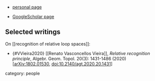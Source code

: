 
* [personal page](http://lattes.cnpq.br/9012433941779564)

* [GoogleScholar page](https://scholar.google.com/citations?user=67_tDYsAAAAJ&hl=en)

## Selected writings

On [[recognition of relative loop spaces]]:

* {#VVieira2020} [[Renato Vasconcellos Vieira]], _Relative recognition principle_, Algebr. Geom. Topol. 20(3): 1431-1486 (2020) &lbrack;[arXiv:1802.01530](https://arxiv.org/abs/1802.01530), [doi:10.2140/agt.2020.20.1431](https://doi.org/10.2140/agt.2020.20.1431)&rbrack;


category: people